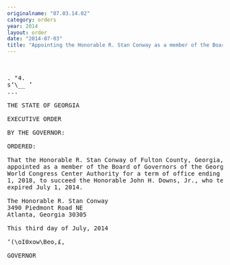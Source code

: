 ```yaml
---
originalname: "07.03.14.02"
category: orders
year: 2014
layout: order
date: "2014-07-03"
title: "Appointing the Honorable R. Stan Conway as a member of the Board of Governors of the Georgia World Congress Center Authority"
---
```

<pre>
 

. "4.
s‘\__ ’
...

THE STATE OF GEORGIA

EXECUTIVE ORDER

BY THE GOVERNOR:

ORDERED:

That the Honorable R. Stan Conway of Fulton County, Georgia, is
appointed as a member of the Board of Governors of the Georgia
World Congress Center Authority for a term of office ending July
1, 2018, to succeed the Honorable John H. Downs, Jr., who term
expired July 1, 2014.

The Honorable R. Stan Conway
3490 Piedmont Road NE
Atlanta, Georgia 30305

This third day of July, 2014

‘(\oI0xow\Beo,£,

GOVERNOR

</pre>
